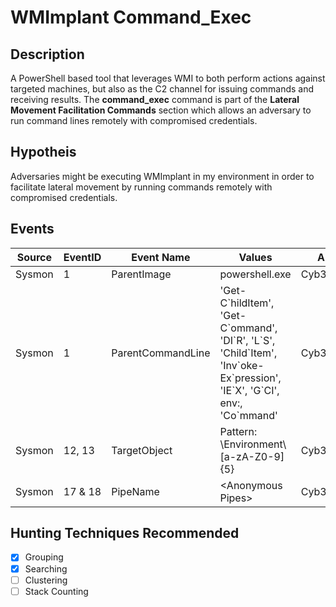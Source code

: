 # WMImplant Command_Exec
## Description
A PowerShell based tool that leverages WMI to both perform actions against targeted machines, but also as the C2 channel for issuing commands and receiving results. The **command_exec** command is part of the **Lateral Movement Facilitation Commands** section which allows an adversary to run command lines remotely with compromised credentials.


## Hypotheis
Adversaries might be executing WMImplant in my environment in order to facilitate lateral movement by running commands remotely with compromised credentials.


## Events

| Source | EventID | Event Name        | Values                                                                                                                 | Author      | References            |
|--------|---------|-------------------|------------------------------------------------------------------------------------------------------------------------|-------------|-----------------------|
| Sysmon | 1       | ParentImage       | powershell.exe                                                                                                         | Cyb3rWard0g | https://goo.gl/Z9aTUK |
| Sysmon | 1       | ParentCommandLine | 'Get-C\`hildItem', 'Get-C\`ommand', 'DI\`R', 'L\`S', 'Child\`Item', 'Inv\`oke-Ex\`pression', 'IE\`X', 'G\`CI', env:, 'Co\`mmand' | Cyb3rWard0g | https://goo.gl/Z9aTUK |
| Sysmon | 12, 13  | TargetObject      | Pattern: \\Environment\\[a-zA-Z0-9]{5}                                                                                 | Cyb3rWard0g | https://goo.gl/Z9aTUK |
| Sysmon | 17 & 18 | PipeName          | \<Anonymous Pipes\>                                                                                                      | Cyb3rWard0g | https://goo.gl/Z9aTUK |


## Hunting Techniques Recommended

- [x] Grouping
- [x] Searching
- [ ] Clustering
- [ ] Stack Counting
